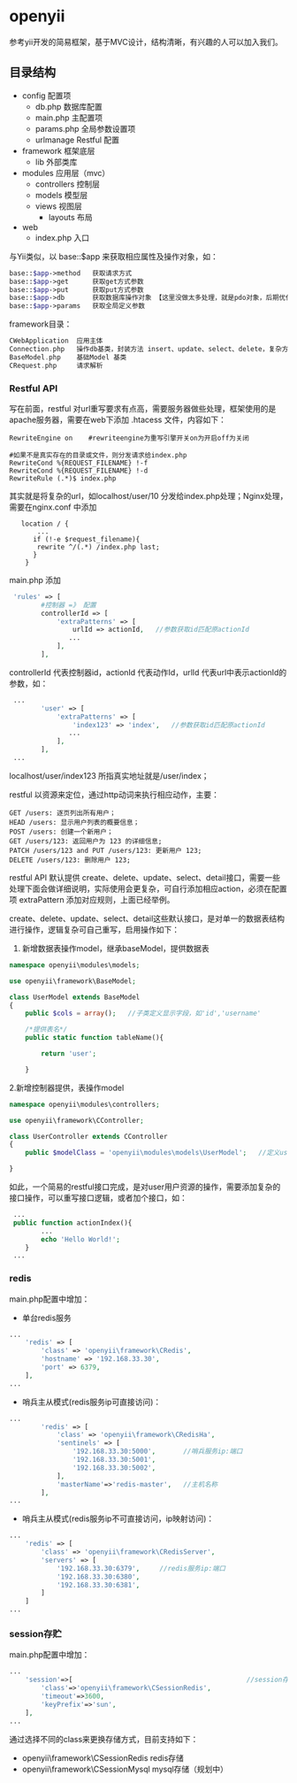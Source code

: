 # openyii
参考yii开发的简易框架，基于MVC设计，结构清晰，有兴趣的人可以加入我们。

## 目录结构
- config   配置项
   - db.php 数据库配置
   - main.php 主配置项
   - params.php 全局参数设置项
   - urlmanage Restful 配置
- framework  框架底层
   - lib 外部类库
- modules 应用层（mvc） 
    - controllers 控制层
    - models 模型层
    - views 视图层
        - layouts 布局
- web
    - index.php  入口

与Yii类似，以 base::$app 来获取相应属性及操作对象，如：
```php
base::$app->method   获取请求方式
base::$app->get      获取get方式参数
base::$app->put      获取put方式参数
base::$app->db       获取数据库操作对象 【这里没做太多处理，就是pdo对象，后期优化】
base::$app->params   获取全局定义参数
```

framework目录：
```php
CWebApplication  应用主体
Connection.php   操作db基类，封装方法 insert、update、select、delete，复杂方法待补充
BaseModel.php    基础Model 基类
CRequest.php     请求解析
```

### Restful API

写在前面，restful 对url重写要求有点高，需要服务器做些处理，框架使用的是apache服务器，需要在web下添加 .htacess 文件，内容如下：
```shell
RewriteEngine on    #rewriteengine为重写引擎开关on为开启off为关闭

#如果不是真实存在的目录或文件，则分发请求给index.php
RewriteCond %{REQUEST_FILENAME} !-f
RewriteCond %{REQUEST_FILENAME} !-d
RewriteRule (.*)$ index.php
```
其实就是将复杂的url，如localhost/user/10 分发给index.php处理；Nginx处理，需要在nginx.conf 中添加
```$xslt
   location / {
       ...
      if (!-e $request_filename){
       rewrite ^/(.*) /index.php last;
      }
    }
```

main.php 添加
```php
 'rules' => [
        #控制器 =》 配置
        controllerId => [
            'extraPatterns' => [
                urlId => actionId,   //参数获取id匹配原actionId
               ...
            ],
        ],
```
controllerId 代表控制器id，actionId 代表动作Id，urlId 代表url中表示actionId的参数，如：
```php
 ...
        'user' => [
            'extraPatterns' => [
                'index123' => 'index',   //参数获取id匹配原actionId
               ...
            ],
        ],
 ...
```
localhost/user/index123  所指真实地址就是/user/index；

restful 以资源来定位，通过http动词来执行相应动作，主要：
```$xslt
GET /users: 逐页列出所有用户；
HEAD /users: 显示用户列表的概要信息；
POST /users: 创建一个新用户；
GET /users/123: 返回用户为 123 的详细信息;
PATCH /users/123 and PUT /users/123: 更新用户 123;
DELETE /users/123: 删除用户 123;
```
restful API 默认提供 create、delete、update、select、detail接口，需要一些处理下面会做详细说明，实际使用会更复杂，可自行添加相应action，必须在配置项 extraPattern 添加对应规则，上面已经举例。

create、delete、update、select、detail这些默认接口，是对单一的数据表结构进行操作，逻辑复杂可自己重写，启用操作如下：
1. 新增数据表操作model，继承baseModel，提供数据表
```php
namespace openyii\modules\models;

use openyii\framework\BaseModel;

class UserModel extends BaseModel
{
    public $cols = array();   //子类定义显示字段，如'id','username'

    /*提供表名*/
    public static function tableName(){

        return 'user';

    }
```
2.新增控制器提供，表操作model
```php
namespace openyii\modules\controllers;

use openyii\framework\CController;

class UserController extends CController
{
    public $modelClass = 'openyii\modules\models\UserModel';   //定义user操作model

}
```

如此，一个简易的restful接口完成，是对user用户资源的操作，需要添加复杂的接口操作，可以重写接口逻辑，或者加个接口，如：
```php
 ...
 public function actionIndex(){
        ...
        echo 'Hello World!';
    }
 ...
```
### redis
main.php配置中增加：
- 单台redis服务
```php
...
    'redis' => [
        'class' => 'openyii\framework\CRedis',
        'hostname' => '192.168.33.30',
        'port' => 6379,
    ],
...
```
- 哨兵主从模式(redis服务ip可直接访问)：
```php
...
        'redis' => [
            'class' => 'openyii\framework\CRedisHa',
            'sentinels' => [
                '192.168.33.30:5000',       //哨兵服务ip:端口
                '192.168.33.30:5001',
                '192.168.33.30:5002',
            ],
            'masterName'=>'redis-master',   //主机名称
        ],
...
```
- 哨兵主从模式(redis服务ip不可直接访问，ip映射访问)：
```php
...
    'redis' => [
        'class' => 'openyii\framework\CRedisServer',
        'servers' => [
            '192.168.33.30:6379',     //redis服务ip:端口
            '192.168.33.30:6380',
            '192.168.33.30:6381',
        ]
    ]
...
```

### session存贮
main.php配置中增加：
```php
...
    'session'=>[                                            //session存贮
        'class'=>'openyii\framework\CSessionRedis',
        'timeout'=>3600,
        'keyPrefix'=>'sun',
    ],
...
```
 通过选择不同的class来更换存储方式，目前支持如下：
 - openyii\framework\CSessionRedis redis存储
 - openyii\framework\CSessionMysql mysql存储（规划中）
  





    
    
    
    